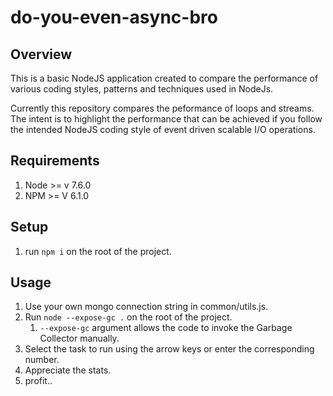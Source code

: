 # do-you-even-async-bro
## Overview
This is a basic NodeJS application created to compare the performance of various coding styles, patterns and techniques used in NodeJs.

Currently this repository compares the peformance of loops and streams. The intent is to highlight the performance that can be achieved if you follow the intended NodeJS coding style of event driven scalable I/O operations.

## Requirements
1. Node >= v 7.6.0
2. NPM >= V 6.1.0

## Setup 
1. run `npm i` on the root of the project.

## Usage
1. Use your own mongo connection string in common/utils.js.
2. Run `node --expose-gc .` on the root of the project.
    1. `--expose-gc` argument allows the code to invoke the Garbage Collector manually.
3. Select the task to run using the arrow keys or enter the corresponding number.
4. Appreciate the stats.
5. profit..